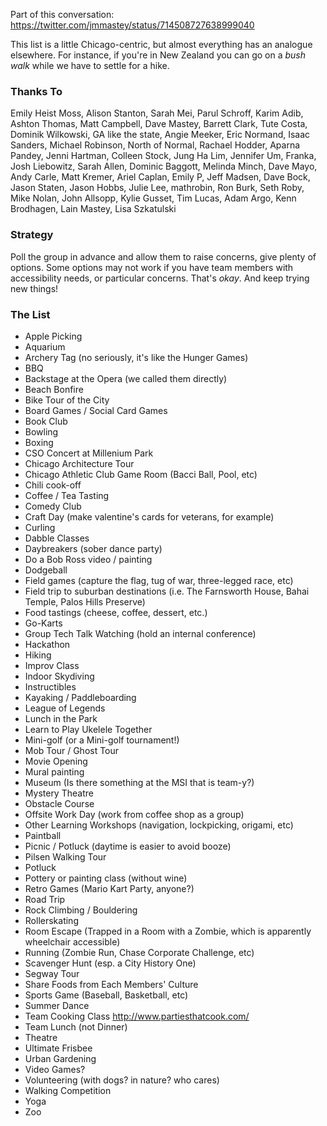 Part of this conversation: https://twitter.com/jmmastey/status/714508727638999040

This list is a little Chicago-centric, but almost everything has an analogue elsewhere. For instance, if you're in New Zealand you can go on a _bush walk_ while we have to settle for a hike.

### Thanks To
Emily Heist Moss, Alison Stanton, Sarah Mei, Parul Schroff, Karim Adib, Ashton Thomas, Matt Campbell, Dave Mastey, Barrett Clark, Tute Costa, Dominik Wilkowski, GA like the state, Angie Meeker, Eric Normand, Isaac Sanders, Michael Robinson, North of Normal, Rachael Hodder, Aparna Pandey, Jenni Hartman, Colleen Stock, Jung Ha Lim, Jennifer Um, Franka, Josh Liebowitz, Sarah Allen, Dominic Baggott, Melinda Minch, Dave Mayo, Andy Carle, Matt Kremer, Ariel Caplan, Emily P, Jeff Madsen, Dave Bock, Jason Staten, Jason Hobbs, Julie Lee, mathrobin, Ron Burk, Seth Roby, Mike Nolan, John Allsopp, Kylie Gusset, Tim Lucas, Adam Argo, Kenn Brodhagen, Lain Mastey, Lisa Szkatulski

### Strategy
Poll the group in advance and allow them to raise concerns, give plenty of options. Some options may not work if you have team members with accessibility needs, or particular concerns. That's _okay_. And keep trying new things!

### The List
* Apple Picking
* Aquarium
* Archery Tag (no seriously, it's like the Hunger Games)
* BBQ
* Backstage at the Opera (we called them directly)
* Beach Bonfire
* Bike Tour of the City
* Board Games / Social Card Games
* Book Club
* Bowling
* Boxing
* CSO Concert at Millenium Park
* Chicago Architecture Tour
* Chicago Athletic Club Game Room (Bacci Ball, Pool, etc)
* Chili cook-off
* Coffee / Tea Tasting
* Comedy Club
* Craft Day (make valentine's cards for veterans, for example)
* Curling
* Dabble Classes
* Daybreakers (sober dance party)
* Do a Bob Ross video / painting
* Dodgeball
* Field games (capture the flag, tug of war, three-legged race, etc)
* Field trip to suburban destinations (i.e. The Farnsworth House, Bahai Temple, Palos Hills Preserve)
* Food tastings (cheese, coffee, dessert, etc.)
* Go-Karts
* Group Tech Talk Watching (hold an internal conference)
* Hackathon
* Hiking
* Improv Class
* Indoor Skydiving
* Instructibles
* Kayaking / Paddleboarding
* League of Legends
* Lunch in the Park
* Learn to Play Ukelele Together
* Mini-golf (or a Mini-golf tournament!)
* Mob Tour / Ghost Tour
* Movie Opening
* Mural painting
* Museum (Is there something at the MSI that is team-y?)
* Mystery Theatre
* Obstacle Course
* Offsite Work Day (work from coffee shop as a group)
* Other Learning Workshops (navigation, lockpicking, origami, etc)
* Paintball
* Picnic / Potluck (daytime is easier to avoid booze)
* Pilsen Walking Tour
* Potluck
* Pottery or painting class (without wine)
* Retro Games (Mario Kart Party, anyone?)
* Road Trip
* Rock Climbing / Bouldering
* Rollerskating
* Room Escape (Trapped in a Room with a Zombie, which is apparently wheelchair accessible)
* Running (Zombie Run, Chase Corporate Challenge, etc)
* Scavenger Hunt (esp. a City History One)
* Segway Tour
* Share Foods from Each Members' Culture
* Sports Game (Baseball, Basketball, etc)
* Summer Dance
* Team Cooking Class http://www.partiesthatcook.com/
* Team Lunch (not Dinner)
* Theatre
* Ultimate Frisbee
* Urban Gardening
* Video Games?
* Volunteering (with dogs? in nature? who cares)
* Walking Competition
* Yoga
* Zoo
